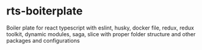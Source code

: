 # rts-boiterplate
Boiler plate for react typescript with eslint, husky, docker file, redux, redux toolkit, dynamic modules, saga, slice with proper folder structure and other packages and configurations
